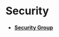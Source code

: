 # Security<a name="EN-US_TOPIC_0173524329"></a>

-   **[Security Group](security-group-userguide.md)**  


